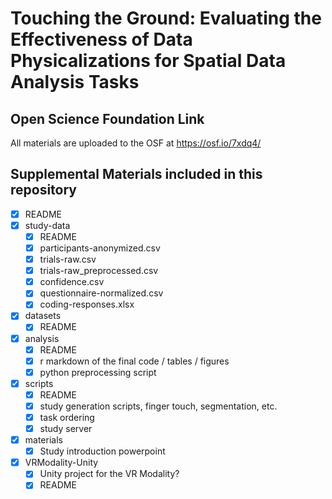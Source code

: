# Touching the Ground: Evaluating the Effectiveness of Data Physicalizations for Spatial Data Analysis Tasks

## Open Science Foundation Link

All materials are uploaded to the OSF at https://osf.io/7xdq4/

## Supplemental Materials included in this repository

- [x] README
- [x] study-data
  - [x] README
  - [x] participants-anonymized.csv
  - [x] trials-raw.csv
  - [x] trials-raw_preprocessed.csv
  - [x] confidence.csv
  - [x] questionnaire-normalized.csv
  - [x] coding-responses.xlsx
- [x] datasets
  - [x] README
- [x] analysis
  - [x] README
  - [x] r markdown of the final code / tables / figures
  - [x] python preprocessing script
- [x] scripts
  - [x] README
  - [x] study generation scripts, finger touch, segmentation, etc.
  - [x] task ordering
  - [x] study server
- [x] materials
  - [x] Study introduction powerpoint
- [x] VRModality-Unity
  - [x] Unity project for the VR Modality?
  - [x] README
